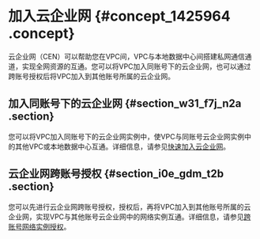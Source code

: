 # 加入云企业网 {#concept_1425964 .concept}

云企业网（CEN）可以帮助您在VPC间，VPC与本地数据中心间搭建私网通信通道，实现全网资源的互通。您可以将VPC加入同账号下的云企业网，也可以通过跨账号授权后将VPC加入到其他账号所属的云企业网。

## 加入同账号下的云企业网 {#section_w31_f7j_n2a .section}

您可以将VPC加入同账号下的云企业网实例中，使VPC与同账号云企业网实例中的其他VPC或本地数据中心互通。详细信息，请参见[快速加入云企业网](../../../../cn.zh-CN/用户指南/管理网络实例/快速加入云企业网.md#)。

## 云企业网跨账号授权 {#section_i0e_gdm_t2b .section}

您可以先进行云企业网跨账号授权，授权后，再将VPC加入到其他账号所属的云企业网，实现VPC与其他账号云企业网中的网络实例互通。详细信息，请参见[跨账号网络实例授权](../../../../cn.zh-CN/用户指南/管理网络实例/跨账号网络实例授权.md#)。

